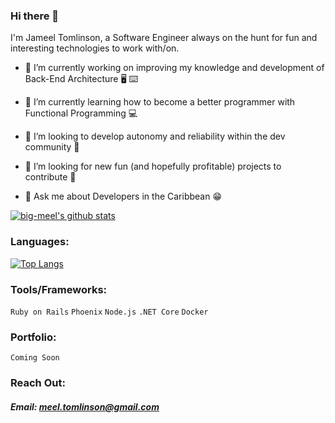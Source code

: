 ### Hi there 👋

I'm Jameel Tomlinson, a Software Engineer  always on the hunt for fun and interesting technologies to work with/on.

- 🔭 I’m currently working on improving my knowledge and development of Back-End Architecture :desktop_computer: :keyboard:

- 🌱 I’m currently learning how to become a better programmer with Functional Programming :computer:

- 👯 I’m looking to develop autonomy and reliability within the dev community :handshake:

- 🤔 I’m looking for new fun (and hopefully profitable) projects to contribute :thinking:

- 💬 Ask me about Developers in the Caribbean :grin:


[![big-meel's github stats](https://github-readme-stats.vercel.app/api?username=big-meel&show_icons=true&hide_border=true&theme=radical)](https://github.com/anuraghazra/github-readme-stats)


### Languages:

[![Top Langs](https://github-readme-stats.vercel.app/api/top-langs/?username=big-meel&layout=compact&hide_border=true&theme=radical)](https://github.com/anuraghazra/github-readme-stats)


### Tools/Frameworks:
`Ruby on Rails`
`Phoenix`
`Node.js`
`.NET Core`
`Docker`

### Portfolio:
`Coming Soon`

### Reach Out:
##### Email: meel.tomlinson@gmail.com



